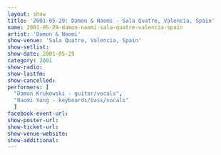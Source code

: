 ```yaml
---
layout: show
title: '2001-05-29: Damon & Naomi - Sala Quatre, Valencia, Spain'
name: 2001-05-29-damon-naomi-sala-quatre-valencia-spain
artist: 'Damon & Naomi'
show-venue: 'Sala Quatre, Valencia, Spain'
show-setlist: 
show-date: 2001-05-29
category: 2001
show-radio: 
show-lastfm: 
show-cancelled: 
performers: [
  "Damon Krukowski - guitar/vocals",
  "Naomi Yang - keyboards/bass/vocals"
  ]
facebook-event-url: 
show-poster-url: 
show-ticket-url: 
show-venue-website: 
show-additional: 
---
```


